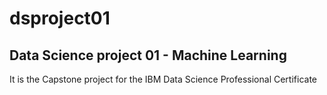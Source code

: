 # dsproject01

## Data Science project 01 - Machine Learning

It is the Capstone project for the IBM Data Science Professional Certificate
